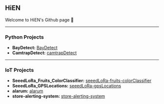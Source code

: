 ## HiEN

Welcome to HiEN's Github page :wave:

---

### Python Projects

- **BayDetect:** [BayDetect](https://github.com/enguy-hub/BayDetect)
- **CamtrapDetect:** [camtrapDetect](https://github.com/enguy-hub/camtrapDetect)
---

### IoT Projects

- **SeeedLoRa_Fruits_ColorClassifier:** [seeedLoRa-fruits-colorClassifier](https://github.com/enguy-hub/seeedLoRa-fruits-colorClassifier)
- **SeeedLoRa_GPSLocations:** [seeedLoRa-gpsLocations](https://github.com/enguy-hub/seeedLoRa-gpsLocations)
- **alarum:** [alarum](https://github.com/enguy-hub/alarum)
- **store-alerting-system:** [store-alerting-system](https://github.com/enguy-hub/store-alerting-system)
